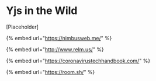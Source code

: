 # Yjs in the Wild

\[Placeholder\]



{% embed url="https://nimbusweb.me/" %}



{% embed url="http://www.relm.us/" %}

{% embed url="https://coronavirustechhandbook.com/" %}

{% embed url="https://room.sh/" %}



